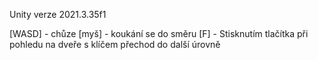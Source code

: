 Unity verze 2021.3.35f1

[WASD] - chůze
[myš] - koukání se do směru
[F] - Stisknutím tlačítka při pohledu na dveře s klíčem přechod do další úrovně
